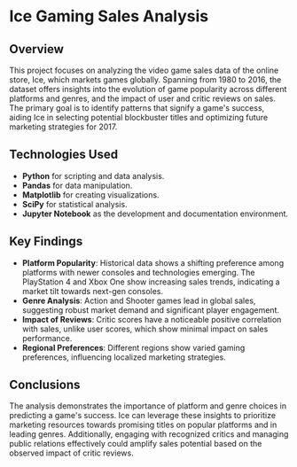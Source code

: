 # Ice Gaming Sales Analysis

## Overview
This project focuses on analyzing the video game sales data of the online store, Ice, which markets games globally. Spanning from 1980 to 2016, the dataset offers insights into the evolution of game popularity across different platforms and genres, and the impact of user and critic reviews on sales. The primary goal is to identify patterns that signify a game's success, aiding Ice in selecting potential blockbuster titles and optimizing future marketing strategies for 2017.

## Technologies Used
- **Python** for scripting and data analysis.
- **Pandas** for data manipulation.
- **Matplotlib** for creating visualizations.
- **SciPy** for statistical analysis.
- **Jupyter Notebook** as the development and documentation environment.

## Key Findings
- **Platform Popularity**: Historical data shows a shifting preference among platforms with newer consoles and technologies emerging. The PlayStation 4 and Xbox One show increasing sales trends, indicating a market tilt towards next-gen consoles.
- **Genre Analysis**: Action and Shooter games lead in global sales, suggesting robust market demand and significant player engagement.
- **Impact of Reviews**: Critic scores have a noticeable positive correlation with sales, unlike user scores, which show minimal impact on sales performance.
- **Regional Preferences**: Different regions show varied gaming preferences, influencing localized marketing strategies.

## Conclusions
The analysis demonstrates the importance of platform and genre choices in predicting a game's success. Ice can leverage these insights to prioritize marketing resources towards promising titles on popular platforms and in leading genres. Additionally, engaging with recognized critics and managing public relations effectively could amplify sales potential based on the observed impact of critic reviews.

